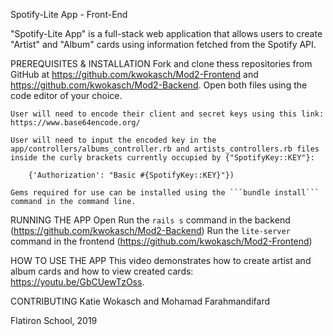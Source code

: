 
Spotify-Lite App - Front-End

"Spotify-Lite App" is a full-stack web application that allows users to create "Artist" and "Album" cards using information fetched from the Spotify API.

PREREQUISITES & INSTALLATION 
    Fork and clone thess repositories from GitHub at https://github.com/kwokasch/Mod2-Frontend and https://github.com/kwokasch/Mod2-Backend. Open both files using the code editor of your choice.

    User will need to encode their client and secret keys using this link: https://www.base64encode.org/ 
    
    User will need to input the encoded key in the app/controllers/albums_controller.rb and artists_controllers.rb files inside the curly brackets currently occupied by {"SpotifyKey::KEY"}:

```     {'Authorization': "Basic #{SpotifyKey::KEY}"})      ```    

    Gems required for use can be installed using the ```bundle install``` command in the command line.

RUNNING THE APP
    Open 
    Run the ```rails s``` command in the backend (https://github.com/kwokasch/Mod2-Backend)
    Run the ```lite-server``` command in the frontend (https://github.com/kwokasch/Mod2-Frontend)

HOW TO USE THE APP
    This video demonstrates how to create artist and album cards and how to view created cards: https://youtu.be/GbCUewTzOss.

CONTRIBUTING Katie Wokasch and Mohamad Farahmandifard 

Flatiron School, 2019
